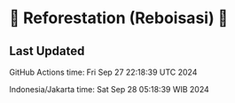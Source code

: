 
# 🌳 Reforestation (Reboisasi) 🌲

## Last Updated

GitHub Actions time: Fri Sep 27 22:18:39 UTC 2024

Indonesia/Jakarta time: Sat Sep 28 05:18:39 WIB 2024
